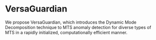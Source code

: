 # VersaGuardian
We propose VersaGuardian, which introduces the Dynamic Mode Decomposition technique to MTS anomaly detection for diverse types of MTS in a rapidly initialized, computationally efficient manner.
